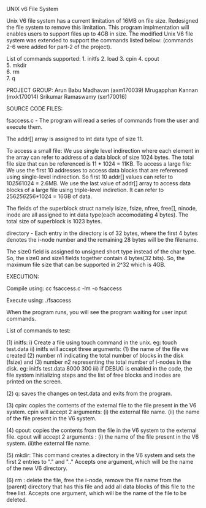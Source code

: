UNIX v6 File System

Unix V6 file system has a current limitation of 16MB on file size. Redesigned the file system to remove this limitation. 
This program implmentation will enables users to support files up to 4GB in size.
The modified Unix V6 file system was extended to support the commands listed below: (commands 2-6 were added for part-2 of the project).

List of commands supported:
	1. initfs
	2. load
	3. cpin
	4. cpout	
	5. mkdir	
	6. rm	
	7. q

PROJECT GROUP:
 	 Arun Babu Madhavan (axm170039)
	 Mrugapphan Kannan (mxk170014)
	 Srikumar Ramaswamy (sxr170016)

SOURCE CODE FILES:

fsaccess.c - The program will read a series of commands from the user and execute them.

The addr[] array is assigned to int data type of size 11. 

To access a small file: We use single level indirection where each element in the array can refer to address of a data block of size 1024 bytes. 
The total file size that can be referenced is 11 * 1024 = 11KB.
To access a large file: We use the first 10 addresses to access data blocks that are referenced using single-level indirection. So first 10 addr[] values can refer to
10*256*1024 = 2.6MB. We use the last value of addr[] array to access data blocks of a large file using triple-level indiretion. 
It can refer to 256*256*256*1024 = 16GB of data.    

The fields of the superblock struct namely isize, fsize, nfree, free[], ninode, inode are all assigned to int data type(each accomodating 4 bytes). 
The total size of superblock is 1023 bytes. 

directory - Each entry in the directory is of 32 bytes, where the first 4 bytes denotes the i-node number and the remaining 28 bytes will be the filename.

The size0 field is assigned to unsigned short type instead of the char type. So, the size0 and size1 fields together contain 4 bytes(32 bits). So, the maximum file size that can be supported in 2^32 which is 4GB. 



EXECUTION:
	
Compile using:
        cc fsaccess.c -lm -o fsaccess 

Execute using:
	      ./fsaccess

When the program runs, you will see the program waiting for user input commands.


List of commands to test:

(1)	initfs: 
		i) Create a file using touch command in the unix. eg: touch test.data
		ii) initfs will accept three arguments:
			(1) the name of the file we created
			(2) number n1 indicating the total number of blocks in the disk (fsize) and
			(3) number n2 representing the total number of i-nodes in the disk.
			eg: initfs test.data 8000 300
		iii) if DEBUG is enabled in the code, the file system initializing steps and 
			the list of free blocks and inodes are printed on the screen.

(2)	q: saves the changes on test.data and exits from the program.

(3)	cpin:   copies the contents of the external file to the file present in the V6 system.
		cpin will accept 2 arguments:
			(i) the external file name.
			(ii) the name of the file present in the V6 system.

(4)	cpout: copies the contents from the file in the V6 system to the external file.
	       cpout will accept 2 arguments :
		       (i) the name of the file present in the V6 system.
		       (ii)the external file name. 

(5)     mkdir: This command creates a directory in the V6 system and sets the first 2 entries to "." and ".."
		Accepts one argument, which will be the name of the new V6 directory.

(6)     rm   : delete the file, free the i-node, remove the file name from the (parent) directory that has this file and add all data blocks of this file
	       to the free list.
	       Accepts one argument, which will be the name of the file to be deleted.
		





 